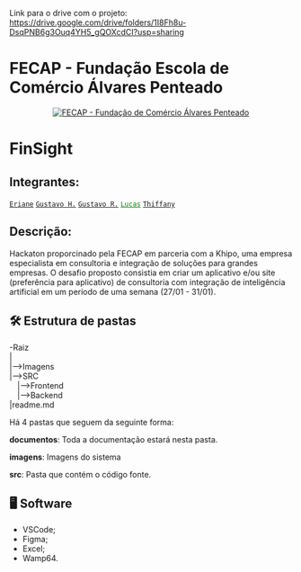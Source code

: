 Link para o drive com o projeto: https://drive.google.com/drive/folders/1I8Fh8u-DsqPNB6g3Ouq4YH5_gQOXcdCI?usp=sharing

# FECAP - Fundação Escola de Comércio Álvares Penteado

<p align="center">
<a href= "https://www.fecap.br/"><img src="https://encrypted-tbn0.gstatic.com/images?q=tbn:ANd9GcRhZPrRa89Kma0ZZogxm0pi-tCn_TLKeHGVxywp-LXAFGR3B1DPouAJYHgKZGV0XTEf4AE&usqp=CAU" alt="FECAP - Fundação de Comércio Álvares Penteado" border="0"></a>
</p>

# FinSight

## Integrantes:

<a href="https://www.linkedin.com/in/eriane-dos-santos-oliveira-cfp-pqo-paap-53116292/">`Eriane`</a>
<a href="http://linkedin.com/in/gustavo-henrique-da-silva-santos-453822326/?trk=opento_sprofile_topcard">`Gustavo H.`</a>
<a href="">`Gustavo R.`</a>
<a href="https://www.linkedin.com/in/lucas-alves-bernardo-093871252/" style="color: green">`Lucas`</a>
<a href="https://www.linkedin.com/in/thiffany-morais/">`Thiffany`</a>

## Descrição:
Hackaton proporcinado pela FECAP em parceria com a Khipo, uma empresa especialista em consultoria e integração de soluções para grandes empresas. O desafio proposto consistia em criar um aplicativo e/ou site (preferência para aplicativo) de consultoria com integração de inteligência artificial em um período de uma semana (27/01 - 31/01).

## 🛠 <b>Estrutura de pastas</b>
-Raiz<br>
|<br>
|-->Imagens<br>
|-->SRC<br>
  &emsp;|-->Frontend<br>
  &emsp;|-->Backend<br>
|readme.md<br>

Há 4 pastas que seguem da seguinte forma:

<b>documentos</b>: Toda a documentação estará nesta pasta.

<b>imagens</b>: Imagens do sistema

<b>src</b>: Pasta que contém o código fonte.

## 🖥 <b>Software</b>
- VSCode; <br>
- Figma; <br>
- Excel; <br>
- Wamp64. <br>

